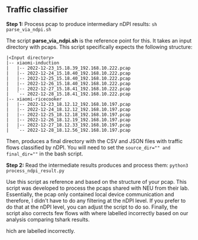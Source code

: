 ## Traffic classifier

**Step 1:** Process pcap to produce intermediary nDPI results: `sh  parse_via_ndpi.sh`

The script **parse_via_ndpi.sh** is the reference point for this. It takes an input directory with pcaps. This script specifically expects the following structure:

```
|<Input directory>
|-- xiaomi-induction
|   |-- 2022-12-23_15.18.39_192.168.10.222.pcap
|   |-- 2022-12-24_15.18.40_192.168.10.222.pcap
|   |-- 2022-12-25_15.18.40_192.168.10.222.pcap
|   |-- 2022-12-26_15.18.40_192.168.10.222.pcap
|   |-- 2022-12-27_15.18.41_192.168.10.222.pcap
|   `-- 2022-12-28_15.18.41_192.168.10.222.pcap
|-- xiaomi-ricecooker
|   |-- 2022-12-23_18.12.12_192.168.10.197.pcap
|   |-- 2022-12-24_18.12.12_192.168.10.197.pcap
|   |-- 2022-12-25_18.12.18_192.168.10.197.pcap
|   |-- 2022-12-26_18.12.19_192.168.10.197.pcap
|   |-- 2022-12-27_18.12.33_192.168.10.197.pcap
|   `-- 2022-12-28_18.12.56_192.168.10.197.pcap
```

Then, produces a final directory with the CSV and JSON files with traffic flows classified by nDPI. You will need to set the `source_dir="" and final_dir=""` in the bash script. 

**Step 2:** Read the intermediate results produces and process them: `python3 process_ndpi_result.py`

Use this script as reference and based on the structure of your pcap. This script was developed to process the pcaps shared with NEU from their lab. Essentially, the pcap only contained local device communication and therefore, I didn't have to do any filtering at the nDPI level. If you prefer to do that at the nDPI level, you can adjust the script to do so. Finally, the script also corrects few flows with where labelled incorrectly based on our analysis comparing tshark results. 





hich are labelled incorrectly. 
